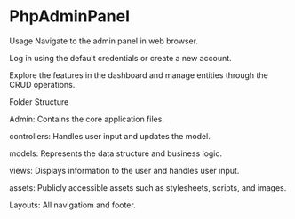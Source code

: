 # PhpAdminPanel
Usage
Navigate to the admin panel in web browser.

Log in using the default credentials or create a new account.

Explore the features in the dashboard and manage entities through the CRUD operations.

Folder Structure

Admin: Contains the core application files.

controllers: Handles user input and updates the model.

models: Represents the data structure and business logic.

views: Displays information to the user and handles user input.

assets: Publicly accessible assets such as stylesheets, scripts, and images.

Layouts: All navigatiom and footer.
